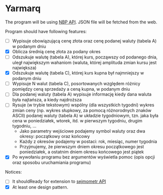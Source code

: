 # Yarmarq

The program will be using [NBP API](http://api.nbp.pl/).
JSON file will be fetched from the web.

Program should have following features:
- [ ] Wypisuje obowiązującą cenę złota oraz cenę podanej waluty (tabela A) w podanym dniu
- [x] Oblicza średnią cenę złota za podany okres
- [ ] Odszukuje walutę (tabela A), której kurs, począwszy od podanego dnia, uległ największym wahaniom (waluta, której amplituda zmian kursu jest największa)
- [x] Odszukuje walutę (tabela C), której kurs kupna był najmniejszy w podanym dniu
- [ ] Wypisuje N walut (tabela C), posortowanych względem różnicy pomiędzy ceną sprzedaży a ceną kupna, w podanym dniu
- [ ] Dla podanej waluty (tabela A) wypisuje informację kiedy dana waluta była najtańsza, a kiedy najdroższa
- [ ] Rysuje (w trybie tekstowym) wspólny (dla wszystkich tygodni) wykres zmian ceny (np. wykres słupkowy, za pomocą różnorodnych znaków ASCII) podanej waluty (tabela A) w układzie tygodniowym, tzn. jaka była cena w poniedziałek, wtorek, itd. w pierwszym tygodniu, drugim tygodniu, ...
  - Jako parametry wejściowe podajemy symbol waluty oraz dwa okresy: początkowy oraz końcowy
  - Każdy z okresów podajemy w postaci: rok, miesiąc, numer tygodnia
  - Przyjmujemy, że pierwszym dniem okresu początkowego jest poniedziałek, a ostatnim dniem okresu końcowego jest piątek
- [x] Po wywołaniu programu bez argumentów wyświetla pomoc (opis opcji oraz sposobu uruchamiania programu)

Notices:
- [ ] It shouldReady for extension to [sejmometr API](https://mojepanstwo.pl/api/sejmometr)
- [x] At least one design pattern.
